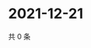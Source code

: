 # 2021-12-21

共 0 条

<!-- BEGIN WEIBO -->
<!-- 最后更新时间 Tue Dec 21 2021 19:08:02 GMT+0800 (China Standard Time) -->

<!-- END WEIBO -->
